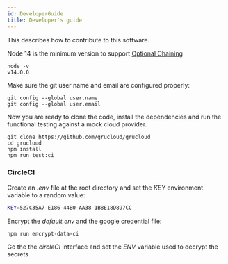 ```yaml
---
id: DeveloperGuide
title: Developer's guide
---
```


This describes how to contribute to this software.

Node 14 is the minimum version to support [Optional Chaining](https://developer.mozilla.org/en-US/docs/Web/JavaScript/Reference/Operators/Optional_chaining)

```
node -v
v14.0.0
```

Make sure the git user name and email are configured properly:

```
git config --global user.name
git config --global user.email
```

Now you are ready to clone the code, install the dependencies and run the functional testing against a mock cloud provider.

    git clone https://github.com/grucloud/grucloud
    cd grucloud
    npm install
    npm run test:ci

### CircleCI

Create an _.env_ file at the root directory and set the _KEY_ environment variable to a random value:

```sh
KEY=527C35A7-E186-44B0-AA38-1B8E18D897CC
```

Encrypt the _default.env_ and the google credential file:

```
npm run encrypt-data-ci
```

Go the the _circleCI_ interface and set the _ENV_ variable used to decrypt the secrets
